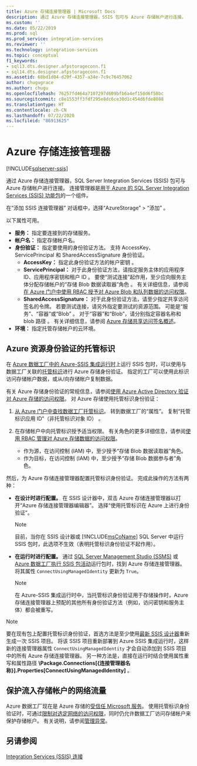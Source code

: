 ```yaml
---
title: Azure 存储连接管理器 | Microsoft Docs
description: 通过 Azure 存储连接管理器，SSIS 包可与 Azure 存储帐户进行连接。
ms.custom: ''
ms.date: 05/22/2019
ms.prod: sql
ms.prod_service: integration-services
ms.reviewer: ''
ms.technology: integration-services
ms.topic: conceptual
f1_keywords:
- sql13.dts.designer.afpstorageconn.f1
- sql14.dts.designer.afpstorageconn.f1
ms.assetid: 68bd1d04-d20f-4357-a34e-7c9c76457062
author: chugugrace
ms.author: chugu
ms.openlocfilehash: 76257fd464a7107297d609bfb6a4ef150d6f58bc
ms.sourcegitcommit: c8e1553ff3fdf295e8dc6ce30d1c454d6fde8088
ms.translationtype: HT
ms.contentlocale: zh-CN
ms.lasthandoff: 07/22/2020
ms.locfileid: "86913625"
---
```

# <a name="azure-storage-connection-manager"></a>Azure 存储连接管理器

[!INCLUDE[sqlserver-ssis](../../includes/applies-to-version/sqlserver-ssis.md)]

通过 Azure 存储连接管理器，SQL Server Integration Services (SSIS) 包可与 Azure 存储帐户进行连接。 连接管理器是[用于 Azure 的 SQL Server Integration Services (SSIS) 功能包](../../integration-services/azure-feature-pack-for-integration-services-ssis.md)的一个组件。 
  
在“添加 SSIS 连接管理器”  对话框中，选择“AzureStorage”   > “添加”  。  
  
以下属性可用。

- **服务：** 指定要连接到的存储服务。
- **帐户名：** 指定存储帐户名。
- **身份验证：** 指定要使用的身份验证方法。 支持 AccessKey、ServicePrincipal 和 SharedAccessSignature 身份验证。
    - **AccessKey：** 指定此身份验证方法的帐户密钥  。
    - **ServicePrincipal：** 对于此身份验证方法，请指定服务主体的应用程序 ID、应用程序密钥和租户 ID    。
      要使“测试连接”起作用，至少应向服务主体分配存储帐户的“存储 Blob 数据读取器”角色   。
      有关详细信息，请参阅[在 Azure 门户中使用 RBAC 授予对 Azure Blob 和队列数据的访问权限](https://docs.microsoft.com/azure/storage/common/storage-auth-aad-rbac-portal#assign-rbac-roles-using-the-azure-portal)。
    - **SharedAccessSignature：** 对于此身份验证方法，请至少指定共享访问签名的令牌。
      若要测试连接，请另外指定要测试的资源范围。 可能是“服务”、“容器”或“Blob”  。
      对于“容器”和“Blob”，请分别指定容器名称和 blob 路径 。
      有关详细信息，请参阅 [Azure 存储共享访问签名概述](https://docs.microsoft.com/azure/storage/common/storage-sas-overview)。
- **环境：** 指定托管存储帐户的云环境。

## <a name="managed-identities-for-azure-resources-authentication"></a>Azure 资源身份验证的托管标识
在 [Azure 数据工厂中的 Azure-SSIS 集成运行时](https://docs.microsoft.com/azure/data-factory/concepts-integration-runtime#azure-ssis-integration-runtime)上运行 SSIS 包时，可以使用与数据工厂关联的[托管标识](https://docs.microsoft.com/azure/data-factory/connector-azure-sql-database#managed-identity)进行 Azure 存储身份验证。 指定的工厂可以使用此标识访问存储帐户数据，或从/向存储帐户复制数据。

有关 Azure 存储身份验证的常规信息，请参阅[使用 Azure Active Directory 验证对 Azure 存储的访问权限](https://docs.microsoft.com/azure/storage/common/storage-auth-aad)。 对 Azure 存储使用托管标识身份验证：

1. [从 Azure 门户中查找数据工厂托管标识](https://docs.microsoft.com/azure/data-factory/data-factory-service-identity)。 转到数据工厂的“属性”。 复制“托管标识应用 ID”（非托管标识对象 ID） 。

1. 在存储帐户中向托管标识授予适当权限。 有关角色的更多详细信息，请参阅[使用 RBAC 管理对 Azure 存储数据的访问权限](https://docs.microsoft.com/azure/storage/common/storage-auth-aad-rbac-portal)。

    - 作为源，在访问控制 (IAM) 中，至少授予“存储 Blob 数据读取器”角色。
    - 作为目标，在访问控制 (IAM) 中，至少授予“存储 Blob 数据参与者”角色。

然后，为 Azure 存储连接管理器配置托管标识身份验证。 完成此操作的方法有两种：

- **在设计时进行配置。** 在 SSIS 设计器中，双击 Azure 存储连接管理器以打开“Azure 存储连接管理器编辑器”。 选择“使用托管标识在 Azure 上进行身份验证”。
    > [!NOTE]
    >  目前，当你在 SSIS 设计器或 [!INCLUDE[msCoName](../../includes/msconame-md.md)] SQL Server 中运行 SSIS 包时，此选项不生效（表明托管标识身份验证不起作用）。
    
- **在运行时进行配置。** 通过 [SQL Server Management Studio (SSMS)](https://docs.microsoft.com/sql/integration-services/ssis-quickstart-run-ssms) 或 [Azure 数据工厂执行 SSIS 包活动](https://docs.microsoft.com/azure/data-factory/how-to-invoke-ssis-package-ssis-activity)运行包时，找到 Azure 存储连接管理器。 将其属性 `ConnectUsingManagedIdentity` 更新为 `True`。
    > [!NOTE]
    >  在 Azure-SSIS 集成运行时中，当托管标识身份验证用于存储操作时，Azure 存储连接管理器上预配的其他所有身份验证方法（例如，访问密钥和服务主体）都会被重写。

> [!NOTE]
>  要在现有包上配置托管标识身份验证，首选方法是至少使用[最新 SSIS 设计器](https://docs.microsoft.com/sql/ssdt/download-sql-server-data-tools-ssdt)重新生成一次 SSIS 项目。 将该 SSIS 项目重新部署到 Azure SSIS 集成运行时，这样新的连接管理器属性 `ConnectUsingManagedIdentity` 才会自动添加到 SSIS 项目中的所有 Azure 存储连接管理器。 另一种方法是，直接在运行时结合使用属性重写和属性路径 **\Package.Connections[{连接管理器名称}].Properties[ConnectUsingManagedIdentity]** 。

## <a name="secure-network-traffic-to-your-storage-account"></a>保护流入存储帐户的网络流量
Azure 数据工厂现在是 Azure 存储的[受信任 Microsoft 服务](https://docs.microsoft.com/azure/storage/common/storage-network-security#trusted-microsoft-services)。 使用托管标识身份验证时，可通过[限制对选定网络的访问权限](https://docs.microsoft.com/azure/storage/common/storage-network-security#change-the-default-network-access-rule)，同时仍允许数据工厂访问存储帐户来保护存储帐户。 有关说明，请参阅[管理异常](https://docs.microsoft.com/azure/storage/common/storage-network-security#managing-exceptions)。

## <a name="see-also"></a>另请参阅  
 [Integration Services (SSIS) 连接](../../integration-services/connection-manager/integration-services-ssis-connections.md)
